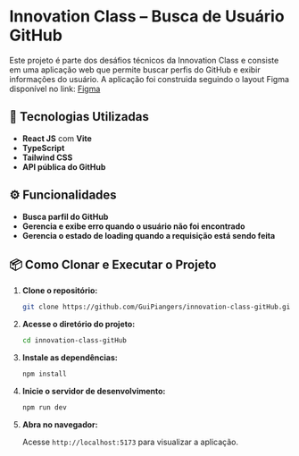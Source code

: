 # Innovation Class – Busca de Usuário GitHub

Este projeto é parte dos desáfios técnicos da Innovation Class e consiste em uma aplicação web que permite buscar perfis do GitHub e exibir informações do usuário. A aplicação foi construida seguindo o layout Figma disponível no link: [Figma](https://www.figma.com/proto/DqtFxC6312M32mLt8FpJjq/inovation-class?page-id=22%3A2864&node-id=22-4293&viewport=359%2C115%2C0.25&t=SHsEqEgaMrXGMKwv-1&scaling=scale-down-width&content-scaling=fixed&starting-point-node-id=22%3A4293&show-proto-sidebar=1)

## 🚀 Tecnologias Utilizadas

- **React JS** com **Vite**
- **TypeScript**
- **Tailwind CSS**
- **API pública do GitHub**

## ⚙️ Funcionalidades

- **Busca parfil do GitHub**
- **Gerencia e exibe erro quando o usuário não foi encontrado**
- **Gerencia o estado de loading quando a requisição está sendo feita**

## 📦 Como Clonar e Executar o Projeto

1. **Clone o repositório:**

   ```bash
   git clone https://github.com/GuiPiangers/innovation-class-gitHub.git
   ```

2. **Acesse o diretório do projeto:**

   ```bash
   cd innovation-class-gitHub
   ```

3. **Instale as dependências:**

   ```bash
   npm install
   ```

4. **Inicie o servidor de desenvolvimento:**

   ```bash
   npm run dev
   ```

5. **Abra no navegador:**

   Acesse `http://localhost:5173` para visualizar a aplicação.
